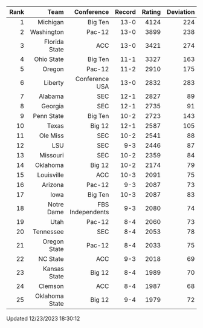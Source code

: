 | Rank  | Team                 | Conference           | Record   | Rating | Deviation |
| ---:  | ---:                 | ---:                 | ---:     | ---:   | ---:      |
| 1     | Michigan             | Big Ten              | 13-0     | 4124   | 224       |
| 2     | Washington           | Pac-12               | 13-0     | 3899   | 238       |
| 3     | Florida State        | ACC                  | 13-0     | 3421   | 274       |
| 4     | Ohio State           | Big Ten              | 11-1     | 3327   | 163       |
| 5     | Oregon               | Pac-12               | 11-2     | 2910   | 175       |
| 6     | Liberty              | Conference USA       | 13-0     | 2832   | 283       |
| 7     | Alabama              | SEC                  | 12-1     | 2827   | 89        |
| 8     | Georgia              | SEC                  | 12-1     | 2735   | 91        |
| 9     | Penn State           | Big Ten              | 10-2     | 2723   | 143       |
| 10    | Texas                | Big 12               | 12-1     | 2587   | 105       |
| 11    | Ole Miss             | SEC                  | 10-2     | 2541   | 88        |
| 12    | LSU                  | SEC                  | 9-3      | 2446   | 87        |
| 13    | Missouri             | SEC                  | 10-2     | 2359   | 84        |
| 14    | Oklahoma             | Big 12               | 10-2     | 2174   | 79        |
| 15    | Louisville           | ACC                  | 10-3     | 2091   | 75        |
| 16    | Arizona              | Pac-12               | 9-3      | 2087   | 73        |
| 17    | Iowa                 | Big Ten              | 10-3     | 2087   | 83        |
| 18    | Notre Dame           | FBS Independents     | 9-3      | 2080   | 74        |
| 19    | Utah                 | Pac-12               | 8-4      | 2060   | 73        |
| 20    | Tennessee            | SEC                  | 8-4      | 2053   | 78        |
| 21    | Oregon State         | Pac-12               | 8-4      | 2033   | 75        |
| 22    | NC State             | ACC                  | 9-3      | 2018   | 69        |
| 23    | Kansas State         | Big 12               | 8-4      | 1989   | 70        |
| 24    | Clemson              | ACC                  | 8-4      | 1987   | 68        |
| 25    | Oklahoma State       | Big 12               | 9-4      | 1979   | 72        |

Updated 12/23/2023 18:30:12
